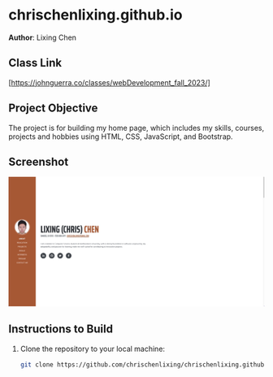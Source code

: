 # chrischenlixing.github.io

**Author**: Lixing Chen

## Class Link

[https://johnguerra.co/classes/webDevelopment_fall_2023/]

## Project Objective

The project is for building my home page, which includes my skills, courses, projects and hobbies using HTML, CSS, JavaScript, and Bootstrap.

## Screenshot


![img](assets/img/homepageshot.jpg)

## Instructions to Build

1. Clone the repository to your local machine:

   ```bash
   git clone https://github.com/chrischenlixing/chrischenlixing.github.io.git